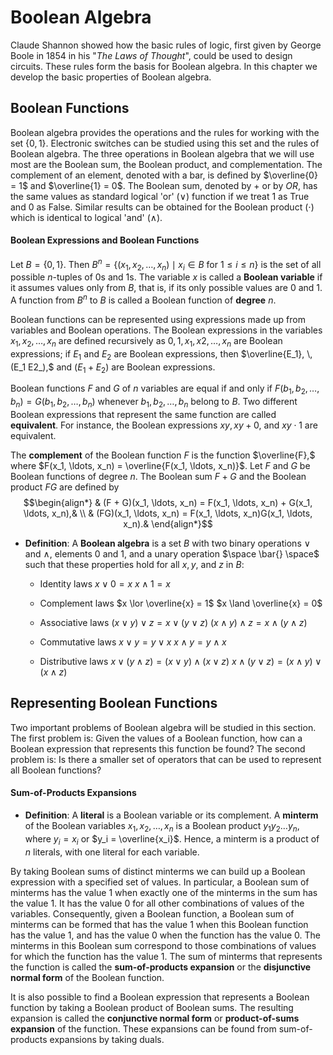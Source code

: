 # Boolean Algebra

Claude Shannon showed how the basic rules of logic, first given by George Boole in 1854 in his "*The Laws of Thought*", could be used to design circuits. These rules form the basis for Boolean algebra. In this chapter we develop the basic properties of Boolean algebra.

## Boolean Functions

Boolean algebra provides the operations and the rules for working with the set $\{0, 1\}$. Electronic switches can be studied using this set and the rules of Boolean algebra. The three operations in Boolean algebra that we will use most are the Boolean sum, the Boolean product, and complementation. 
The complement of an element, denoted with a bar, is defined by $\overline{0} = 1$ and $\overline{1} = 0$. The Boolean sum, denoted by $+$ or by $OR,$ has the same values as standard logical 'or' ($\lor$) function if we treat $1$ as True and $0$ as False. Similar results can be obtained for the Boolean product ($\cdot$) which is identical to logical 'and' ($\land$).

#### Boolean Expressions and Boolean Functions

Let $B = \{0, 1\}$. Then $B^n = \{(x_1, x_2, \ldots, x_n) \mid x_i \in B$ for $1 \leqslant i \leqslant n\}$ is the set of all possible $n$-tuples of $0$s and $1$s. The variable $x$ is called a **Boolean variable** if it assumes values only from $B,$ that is, if its only possible values are $0$ and $1$. A function from $B^n$ to $B$ is called a Boolean function of **degree** $n$.

Boolean functions can be represented using expressions made up from variables and Boolean operations. The Boolean expressions in the variables $x_1, x_2, \ldots, x_n$ are defined recursively as $0, 1, x_1, x2, \ldots, x_n$ are Boolean expressions; if $E_1$ and $E_2$ are Boolean expressions, then $\overline{E_1}, \, (E_1 E2_),$ and $(E_1 + E_2)$ are Boolean expressions.

Boolean functions $F$ and $G$ of $n$ variables are equal if and only if $F(b_1, b_2, \ldots, b_n) = G(b_1, b_2, \ldots, b_n)$ whenever $b_1, b_2, \ldots, b_n$ belong to $B$. Two different Boolean expressions that represent the same function are called **equivalent**. For instance, the Boolean expressions $xy, xy + 0,$ and $xy \cdot 1$ are equivalent.

The **complement** of the Boolean function $F$ is the function $\overline{F},$ where $F(x_1, \ldots, x_n) = \overline{F(x_1, \ldots, x_n)}$. Let $F$ and $G$ be Boolean functions of degree $n$. The Boolean sum $F + G$ and the Boolean product $FG$ are defined by $$\begin{align*}
& (F + G)(x_1, \ldots, x_n) = F(x_1, \ldots, x_n) + G(x_1, \ldots, x_n),& \\
& (FG)(x_1, \ldots, x_n) = F(x_1, \ldots, x_n)G(x_1, \ldots, x_n).&
\end{align*}$$

* **Definition**:
  A **Boolean algebra** is a set $B$ with two binary operations $\lor$ and $\land,$ elements $0$ and $1,$ and a unary operation $\space \bar{} \space$ such that these properties hold for all $x, y,$ and $z$ in $B$:
  
  * Identity laws
    $x \lor 0 = x$
    $x \land 1 = x$
  
  * Complement laws
    $x \lor \overline{x} = 1$
    $x \land \overline{x} = 0$
    
  * Associative laws
    $(x \lor y) \lor z = x \lor (y \lor z)$
    $(x \land y) \land z = x \land (y \land z)$
    
  * Commutative laws
    $x \lor y = y \lor x$
    $x \land y = y \land x$
    
  * Distributive laws
    $x \lor (y \land z) = (x \lor y) \land (x \lor z)$
    $x \land (y \lor z) = (x \land y) \lor (x \land z)$

## Representing Boolean Functions

Two important problems of Boolean algebra will be studied in this section. The first problem is: Given the values of a Boolean function, how can a Boolean expression that represents this function be found? The second problem is: Is there a smaller set of operators that can be used to represent all Boolean functions?

#### Sum-of-Products Expansions

* **Definition**:
  A **literal** is a Boolean variable or its complement. A **minterm** of the Boolean variables $x_1, x_2, \ldots, x_n$ is a Boolean product $y_1 y_2 \ldots y_n,$ where $y_i = x_i$ or $y_i = \overline{x_i}$. Hence, a minterm is a product of $n$ literals, with one literal for each variable.

By taking Boolean sums of distinct minterms we can build up a Boolean expression with a specified set of values. In particular, a Boolean sum of minterms has the value $1$ when exactly one of the minterms in the sum has the value $1$. It has the value $0$ for all other combinations of values of the variables. 
Consequently, given a Boolean function, a Boolean sum of minterms can be formed that has the value 1 when this Boolean function has the value $1,$ and has the value $0$ when the function has the value $0$. The minterms in this Boolean sum correspond to those combinations of values for which the function has the value $1$. The sum of minterms that represents the function is called the **sum-of-products expansion** or the **disjunctive normal form** of the Boolean function.

It is also possible to find a Boolean expression that represents a Boolean function by taking a Boolean product of Boolean sums. The resulting expansion is called the **conjunctive normal form** or **product-of-sums expansion** of the function. These expansions can be found from sum-of-products expansions by taking duals.
